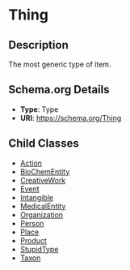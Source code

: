 # Thing

## Description
The most generic type of item.

## Schema.org Details
- **Type**: Type
- **URI**: https://schema.org/Thing

## Child Classes
- [Action](Action/Action.md)
- [BioChemEntity](BioChemEntity/BioChemEntity.md)
- [CreativeWork](CreativeWork/CreativeWork.md)
- [Event](Event/Event.md)
- [Intangible](Intangible/Intangible.md)
- [MedicalEntity](MedicalEntity/MedicalEntity.md)
- [Organization](Organization/Organization.md)
- [Person](Person/Person.md)
- [Place](Place/Place.md)
- [Product](Product/Product.md)
- [StupidType](StupidType/StupidType.md)
- [Taxon](Taxon/Taxon.md)

